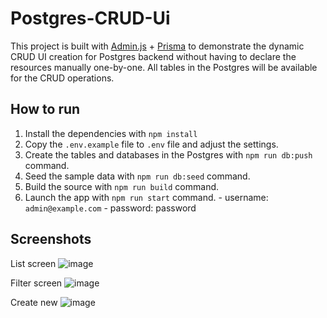# Postgres-CRUD-Ui

This project is built with [Admin.js](https://github.com/SoftwareBrothers/adminjs) + [Prisma](https://www.prisma.io/docs) to demonstrate the dynamic CRUD UI creation for Postgres backend without having to declare the resources manually one-by-one. All tables in the Postgres will be available for the CRUD operations.

## How to run

  1. Install the dependencies with `npm install`
  2. Copy the `.env.example` file to `.env` file and adjust the settings.
  3. Create the tables and databases in the Postgres with `npm run db:push` command.
  4. Seed the sample data with `npm run db:seed` command.
  5. Build the source with `npm run build` command.
  6. Launch the app with `npm run start` command.
    - username: `admin@example.com` 
    - password: password
     
## Screenshots

List screen
![image](https://github.com/user-attachments/assets/0dbc4b73-9db1-4996-9b23-2d7babcb6e42)

Filter screen
![image](https://github.com/user-attachments/assets/dd2cccb9-fc46-44f2-89ad-f5b23cf08783)

Create new 
![image](https://github.com/user-attachments/assets/99806ea5-a0fe-4f8c-93f5-ec7d5e9c362f)

